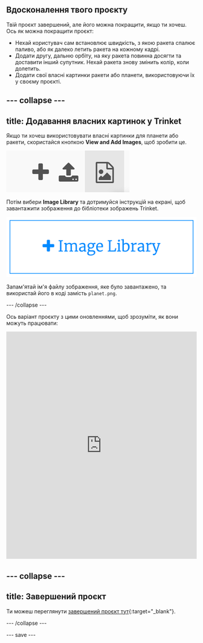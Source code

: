 ## Вдосконалення твого проєкту
Твій проєкт завершений, але його можна покращити, якщо ти хочеш. Ось як можна покращити проєкт:

 + Нехай користувач сам встановлює швидкість, з якою ракета спалює паливо, або як далеко летить ракета на кожному кадрі.
 + Додати другу, дальню орбіту, на яку ракета повинна досягти та доставити інший супутник. Нехай ракета знову змінить колір, коли долетить.
 + Додати свої власні картинки ракети або планети, використовуючи їх у своєму проєкті.


--- collapse ---
---
title: Додавання власних картинок у Trinket
---

Якщо ти хочеш використовувати власні картинки для планети або ракети, скористайся кнопкою **View and Add Images**, щоб зробити це.

![Символ "плюс", символ "завантажити" та символ "зображення". Символ "зображення" підсвічується.](images/trinket_image.png)

Потім вибери **Image Library** та дотримуйся інструкцій на екрані, щоб завантажити зображення до бібліотеки зображень Trinket.

![Кнопка з плюсом та написом 'Image Library'.](images/trinket_image_library.png)

Запам'ятай ім'я файлу зображення, яке було завантажено, та використай його в коді замість `planet.png`.

--- /collapse ---

Ось варіант проєкту з цими оновленнями, щоб зрозуміти, як вони можуть працювати:

<iframe src="https://trinket.io/embed/python/a5bdfce7b6?outputOnly=true&runOption=run&start=result" width="100%" height="600" frameborder="0" marginwidth="0" marginheight="0" allowfullscreen></iframe>

--- collapse ---
---
title: Завершений проєкт
---

Ти можеш переглянути [завершений проєкт тут](https://trinket.io/python/74043fc15f){:target="_blank"}.

--- /collapse ---

--- save ---

